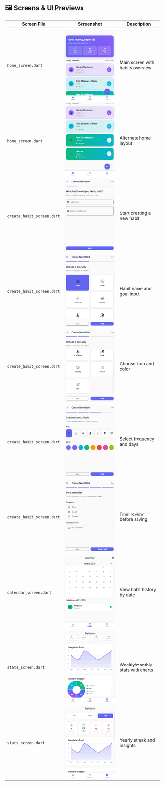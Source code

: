 ## 🖼️ Screens & UI Previews

| Screen File               | Screenshot                                                     | Description                             |
|---------------------------|----------------------------------------------------------------|-----------------------------------------|
| `home_screen.dart`        | ![Home](assets/screenshots/home_screen.png)                   | Main screen with habits overview        |
| `home_screen.dart`        | ![Home 2](assets/screenshots/home_screen(2).png.png)          | Alternate home layout                   |
| `create_habit_screen.dart`| ![Add Habit](assets/screenshots/create_new_haibt_screen.png)  | Start creating a new habit              |
| `create_habit_screen.dart`| ![Add Habit 2](assets/screenshots/create_new_haibt_screen(2).png) | Habit name and goal input           |
| `create_habit_screen.dart`| ![Add Habit 3](assets/screenshots/create_new_haibt_screen(3).png) | Choose icon and color               |
| `create_habit_screen.dart`| ![Add Habit 4](assets/screenshots/create_new_haibt_screen(4).png) | Select frequency and days           |
| `create_habit_screen.dart`| ![Add Habit 5](assets/screenshots/create_new_haibt_screen(5).png) | Final review before saving          |
| `calendar_screen.dart`    | ![Calendar](assets/screenshots/calender_screen.png)           | View habit history by date             |
| `stats_screen.dart`       | ![Stats](assets/screenshots/statics_screen.png)               | Weekly/monthly stats with charts       |
| `stats_screen.dart`       | ![Yearly Stats](assets/screenshots/statics_screen(year).png)  | Yearly streak and insights             |
